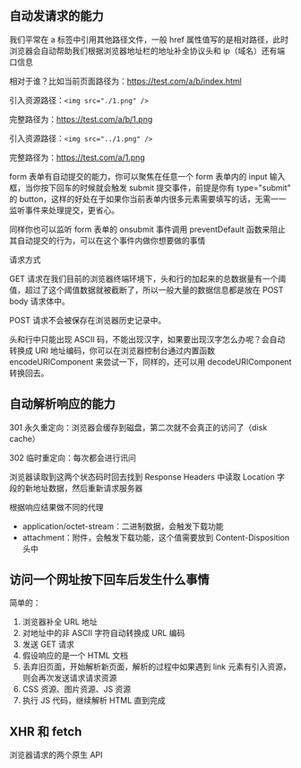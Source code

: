 ## 自动发请求的能力

我们平常在 a 标签中引用其他路径文件，一般 href 属性值写的是相对路径，此时浏览器会自动帮助我们根据浏览器地址栏的地址补全协议头和 ip（域名）还有端口信息

相对于谁？比如当前页面路径为：https://test.com/a/b/index.html

引入资源路径：`<img src="./1.png" />`

完整路径为：https://test.com/a/b/1.png

引入资源路径：`<img src="../1.png" />`

完整路径为：https://test.com/a/1.png

form 表单有自动提交的能力，你可以聚焦在任意一个 form 表单内的 input 输入框，当你按下回车的时候就会触发 submit 提交事件，前提是你有 type="submit" 的 button，这样的好处在于如果你当前表单内很多元素需要填写的话，无需一一监听事件来处理提交，更省心。

同样你也可以监听 form 表单的 onsubmit 事件调用 preventDefault 函数来阻止其自动提交的行为，可以在这个事件内做你想要做的事情

请求方式

GET 请求在我们目前的浏览器终端环境下，头和行的加起来的总数据量有一个阈值，超过了这个阈值数据就被截断了，所以一般大量的数据信息都是放在 POST body 请求体中。

POST 请求不会被保存在浏览器历史记录中。

头和行中只能出现 ASCII 码，不能出现汉字，如果要出现汉字怎么办呢？会自动转换成 URI 地址编码，你可以在浏览器控制台通过内置函数 encodeURIComponent 来尝试一下，同样的，还可以用 decodeURIComponent 转换回去。

## 自动解析响应的能力

301 永久重定向：浏览器会缓存到磁盘，第二次就不会真正的访问了（disk cache）

302 临时重定向：每次都会进行讯问

浏览器读取到这两个状态码时回去找到 Response Headers 中读取 Location 字段的新地址数据，然后重新请求服务器

根据响应结果做不同的代理

- application/octet-stream：二进制数据，会触发下载功能
- attachment：附件，会触发下载功能，这个值需要放到 Content-Disposition 头中

## 访问一个网址按下回车后发生什么事情

简单的：

1. 浏览器补全 URL 地址
2. 对地址中的非 ASCII 字符自动转换成 URL 编码
3. 发送 GET 请求
4. 假设响应的是一个 HTML 文档
5. 丢弃旧页面，开始解析新页面，解析的过程中如果遇到 link 元素有引入资源，则会再次发送请求请求资源
6. CSS 资源、图片资源、JS 资源
7. 执行 JS 代码，继续解析 HTML 直到完成

## XHR 和 fetch

浏览器请求的两个原生 API
